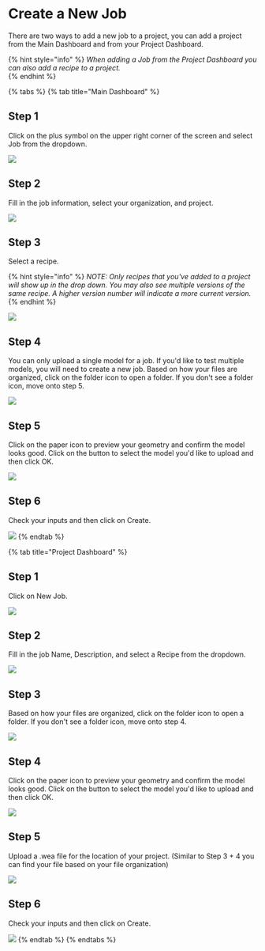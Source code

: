 # Create a New Job

There are two ways to add a new job to a project, you can add a project from the Main Dashboard and from your Project Dashboard. 

{% hint style="info" %}
_When adding a Job from the Project Dashboard  you can also add a recipe to a project._  
{% endhint %}

{% tabs %}
{% tab title="Main Dashboard" %}
## Step 1

Click on the plus symbol on the upper right corner of the screen and select Job from the dropdown.

![](../.gitbook/assets/image%20%2811%29.png)

## Step 2

Fill in the job information, select your organization, and project.  

![](../.gitbook/assets/image%20%285%29.png)

## Step 3

Select a recipe. 

{% hint style="info" %}
_NOTE: Only recipes that you've added to a project will show up in the drop down. You may also see multiple versions of the same recipe. A higher version number will indicate a more current version._
{% endhint %}

![](../.gitbook/assets/image%20%2817%29.png)

## Step 4

You can only upload a single model for a job. If you'd like to test multiple models, you will need to create a new job. Based on how your files are organized, click on the folder icon to open a folder. If you don't see a folder icon, move onto step 5. 

![](../.gitbook/assets/image%20%2825%29.png)

## Step 5

Click on the paper icon to preview your geometry and confirm the model looks good. Click on the button to select the model you'd like to upload and then click OK. 

![](../.gitbook/assets/image%20%2819%29.png)

##  Step 6

Check your inputs and then click on Create. 

![](../.gitbook/assets/image%20%2824%29.png)
{% endtab %}

{% tab title="Project Dashboard" %}
## Step 1

Click on New Job.

![](../.gitbook/assets/image%20%2842%29.png)

## Step 2

Fill in the job Name, Description, and select a Recipe from the dropdown.  

![](../.gitbook/assets/image%20%2838%29.png)

## Step 3

Based on how your files are organized, click on the folder icon to open a folder. If you don't see a folder icon, move onto step 4. 

![](../.gitbook/assets/image%20%2837%29.png)

## Step 4

Click on the paper icon to preview your geometry and confirm the model looks good. Click on the button to select the model you'd like to upload and then click OK.

![](../.gitbook/assets/image%20%2840%29.png)

## Step 5

Upload a .wea file for the location of your project. \(Similar to Step 3 + 4 you can find your file based on your file organization\)

![](../.gitbook/assets/image%20%2846%29.png)

##  Step 6

Check your inputs and then click on Create. 

![](../.gitbook/assets/image%20%2831%29.png)
{% endtab %}
{% endtabs %}

